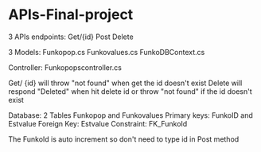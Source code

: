 # APIs-Final-project

3 APIs endpoints:
Get/{id} 
Post 
Delete 

3 Models:
Funkopop.cs
Funkovalues.cs
FunkoDBContext.cs

Controller:
Funkopopscontroller.cs

Get/ {id} will throw "not found" when get the id doesn't exist
Delete will respond "Deleted" when hit delete id or throw "not found" if the id doesn't exist

Database:
2 Tables
Funkopop and Funkovalues
Primary keys:
FunkoID and Estvalue
Foreign Key:
Estvalue
Constraint:
FK_FunkoId

The FunkoId is auto increment so don't need to type id in Post method

